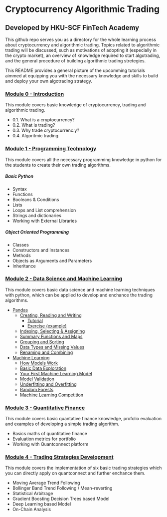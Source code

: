 # Cryptocurrency Algorithmic Trading

## Developed by HKU-SCF FinTech Academy

This github repo serves you as a directory for the whole learning process about cryptocurrency and algorithmic trading. 
Topics related to algorithmic trading will be discussed, such as motivations of adopting it (especially in the crypto market), 
an overview of knowledge required to start algotrading, and the general procedure of building algorithmic trading stretegies. 

This README provides a general picture of the upcomming tutorials aimmed at equipping you with the necessary knowledge 
and skills to build and deploy your own algotrading strategy.

### [Module 0 - Introduction](https://github.com/TonyTang1997/hku-crypto-algo-trading-research/blob/main/tutorials/Module%200%20-%20Introduction/Introduction_to_Algorithmic_Trading.ipynb)

This module covers basic knowledge of cryptocurrency, trading and algorithmic trading.

- 0.1. What is a cryptocurrency?
- 0.2. What is trading?
- 0.3. Why trade cryptocurrenc.y?
- 0.4. Algoritmic trading

### [Module 1 - Programming Technology](https://github.com/TonyTang1997/hku-crypto-algo-trading-research/blob/main/tutorials/Module%201%20-%20Programming%20Technology/Module%201%20-%20Overview.ipynb)

This module covers all the necessary programming knowledge in python for the students to create their own trading algorithms.

##### Basic Python
- Syntax
- Functions
- Booleans & Conditions
- Lists
- Loops and List comprehension
- Strings and dictionaries
- Working with External Libraries

##### Object Oriented Programming

- Classes
- Constructors and Instances
- Methods
- Objects as Arguments and Parameters
- Inheritance

### [Module 2 - Data Science and Machine Learning](https://github.com/TonyTang1997/hku-crypto-algo-trading-research/tree/main/tutorials/Module%202%20-%20Data%20Science%20and%20Machine%20Learning)

This module covers basic data science and machine learning techniques with python, which can be applied to develop and enchance the trading algorithms.

- [Pandas](tutorials/Module%202%20-%20Data%20Science%20and%20Machine%20Learning/1.%20Pandas)
    - [Creating, Reading and Writing](tutorials/Module%202%20-%20Data%20Science%20and%20Machine%20Learning/1.%20Pandas/1.%20Creating,%20Reading%20and%20Writing)
        - [Tutorial](tutorials/Module%202%20-%20Data%20Science%20and%20Machine%20Learning/1.%20Pandas/1.%20Creating,%20Reading%20and%20Writing/Tutorial/readme.md)
        - [Exercise (example)](tutorials/Module%202%20-%20Data%20Science%20and%20Machine%20Learning/1.%20Pandas/1.%20Creating,%20Reading%20and%20Writing/Exercise%20(example)/readme.md)
    - [Indexing, Selecting & Assigning](tutorials/Module%202%20-%20Data%20Science%20and%20Machine%20Learning/1.%20Pandas/2.%20Indexing,%20Selecting%20&%20Assigning/readme.md)
    - [Summary Functions and Maps](tutorials/Module%202%20-%20Data%20Science%20and%20Machine%20Learning/1.%20Pandas/3.%20Summary%20Functions%20and%20Maps/readme.md)
    - [Grouping and Sorting](tutorials/Module%202%20-%20Data%20Science%20and%20Machine%20Learning/1.%20Pandas/4.%20Grouping%20and%20Sorting/readme.md)
   - [Data Types and Missing Values](tutorials/Module%202%20-%20Data%20Science%20and%20Machine%20Learning/1.%20Pandas/5.%20Data%20Types%20and%20Missing%20Values/readme.md)
    - [Renaming and Combining](tutorials/Module%202%20-%20Data%20Science%20and%20Machine%20Learning/1.%20Pandas/6.%20Renaming%20and%20Combining/readme.md)
- [Machine Learning](tutorials/Module%202%20-%20Data%20Science%20and%20Machine%20Learning/2.%20Machine%20Learning)
    - [How Models Work](tutorials/Module%202%20-%20Data%20Science%20and%20Machine%20Learning/2.%20Machine%20Learning/1.%20How%20Models%20Work/readme.md)
    - [Basic Data Exploration](tutorials/Module%202%20-%20Data%20Science%20and%20Machine%20Learning/2.%20Machine%20Learning/2.%20Basic%20Data%20Exploration/readme.md)
    - [Your First Machine Learning Model](tutorials/Module%202%20-%20Data%20Science%20and%20Machine%20Learning/2.%20Machine%20Learning/3.%20Your%20First%20Machine%20Learning%20Model/readme.md)
    - [Model Validation](tutorials/Module%202%20-%20Data%20Science%20and%20Machine%20Learning/2.%20Machine%20Learning/4.%20Model%20Validation/readme.md)
    - [Underfitting and Overfitting](tutorials/Module%202%20-%20Data%20Science%20and%20Machine%20Learning/2.%20Machine%20Learning/5.%20Underfitting%20and%20Overfitting/readme.md)
    - [Random Forests](tutorials/Module%202%20-%20Data%20Science%20and%20Machine%20Learning/2.%20Machine%20Learning/6.%20Random%20Forests/readme.md)
    - [Machine Learning Competition](tutorials/Module%202%20-%20Data%20Science%20and%20Machine%20Learning/2.%20Machine%20Learning/7.%20Machine%20Learning%20Competition/readme.md)


### [Module 3 - Quantitative Finance](https://github.com/TonyTang1997/hku-crypto-algo-trading-research/tree/main/tutorials/Module%203%20-%20Quantitative%20Finance)

This module covers basic quantative finance knowledge, profolio evaluation and examples of developing a simple trading algorithm.

- Basics maths of quantitative finance
- Evaluation metrics for portfolio
- Working with Quantconnect platform


### [Module 4 - Trading Strategies Development](https://github.com/TonyTang1997/hku-crypto-algo-trading-research/tree/main/tutorials/Module%203%20-%20Quantitative%20Finance)

This module covers the implementation of six basic trading strategies which you can directly apply on quantconnect and further enchance them.

- Moving Average Trend Following 
- Bollinger Band Trend Following / Mean-reverting
- Statistical Arbitrage
- Gradient Boosting Decision Trees based Model
- Deep Learning based Model
- On-Chain Analysis





